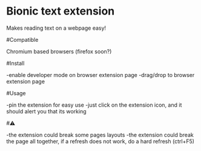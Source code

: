 # Bionic text extension

Makes reading text on a webpage easy!


#Compatible

Chromium based browsers (firefox soon?)

#Install

-enable developer mode on browser extension page
-drag/drop to browser extension page

#Usage

-pin the extension for easy use
-just click on the extension icon, and it should alert you that its working

#⚠

-the extension could break some pages layouts
-the extension could break the page all together, if a refresh does not work, do a hard refresh (ctrl+F5)
